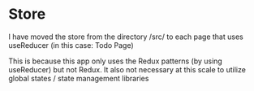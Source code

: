 # Store

I have moved the store from the directory /src/ to each page that uses useReducer (in this case: Todo Page)

This is because this app only uses the Redux patterns (by using useReducer) but not Redux. It also not necessary at this scale to utilize global states / state management libraries 